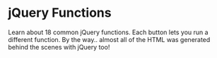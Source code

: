 # jQuery Functions

Learn about 18 common jQuery functions. Each button lets you run a different function. By the way.. almost all of the HTML was generated behind the scenes with jQuery too! 
